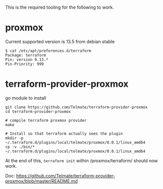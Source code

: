 This is the required tooling for the following to work.

# proxmox

Current supported version is 13.5 from debian stable

```
$ cat /etc/apt/preferences.d/terraform
Package: terraform
Pin: version 0.13.*
Pin-Priority: 999
```

# terraform-provider-proxmox

go module to install

```
git clone https://github.com/Telmate/terraform-provider-proxmox
cd terraform-provider-proxmox

# compile terraform proxmox provider
make

# Install so that terraform actually sees the plugin
mkdir -p ~/.terraform.d/plugins/local/telmate/proxmox/0.0.1/linux_amd64
cp -v ./bin/* ~/.terraform.d/plugins/local/telmate/proxmox/0.0.1/linux_amd64
```

At the end of this, `terraform init` within /proxmox/terraform/ should now
work.

Doc: https://github.com/Telmate/terraform-provider-proxmox/blob/master/README.md
